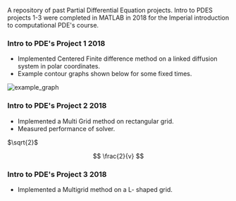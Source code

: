 A repository of past Partial Differential Equation projects. Intro to PDES projects 1-3 were completed in MATLAB in 2018 for the Imperial introduction to computational PDE's course.

### Intro to PDE's Project 1 2018
*  Implemented Centered Finite difference method on a linked diffusion system in polar coordinates.
*  Example contour graphs shown below for some fixed times.

![example_graph](https://user-images.githubusercontent.com/58078485/95724705-94f5ba80-0c6e-11eb-8428-b497f0791ad0.png)

### Intro to PDE's Project 2 2018
*  Implemented a Multi Grid method on rectangular grid.
*  Measured performance of solver.  

$`\sqrt{2}`$ 

$$ \frac{2}{v} $$
### Intro to PDE's Project 3 2018
*  Implemented a Multigrid method on a L- shaped grid.




